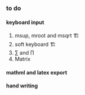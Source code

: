 ### to do 
#### keyboard input
1. msup, mroot and msqrt 🏗 
2. soft keyboard 🏗 
3. ∑ and ∏
4. Matrix
#### mathml and latex export
#### hand writing